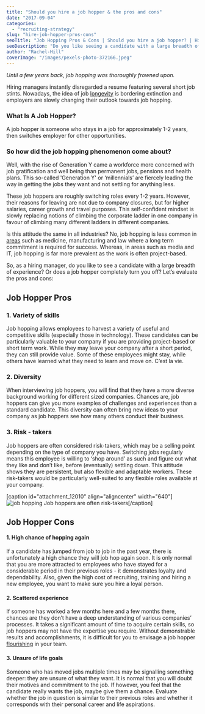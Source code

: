 ```yaml
---
title: "Should you hire a job hopper & the pros and cons"
date: "2017-09-04"
categories:
  - "recruiting-strategy"
slug: "hire-job-hopper-pros-cons"
seoTitle: "Job Hopping Pros & Cons | Should you hire a job hopper? | HireHive"
seoDescription: "Do you like seeing a candidate with a large breadth of experience or does job hopping completely turn you off? In this post we evaluate the pros and cons of job hopppers."
author: "Rachel-Hill"
coverImage: "/images/pexels-photo-372166.jpeg"
---
```


_Until a few years back, job hopping was thoroughly frowned upon._

Hiring managers instantly disregarded a resume featuring several short job stints. Nowadays, the idea of job [longevity](https://www.forbes.com/sites/jacquelynsmith/2013/03/08/the-pros-and-cons-of-job-hopping/#1cf9e87447be) is bordering extinction and employers are slowly changing their outlook towards job hopping.

### What Is A Job Hopper?

A job hopper is someone who stays in a job for approximately 1-2 years, then switches employer for other opportunities.

### So how did the job hopping phenomenon come about?

Well, with the rise of Generation Y came a workforce more concerned with job gratification and well being than permanent jobs, pensions and health plans. This so-called 'Generation Y' or ‘millennials’ are fiercely leading the way in getting the jobs they want and not settling for anything less.

These job hoppers are roughly switching roles every 1-2 years. However, their reasons for leaving are not due to company closures, but for higher salaries, career growth and travel purposes. This self-confident mindset is slowly replacing notions of climbing the corporate ladder in one company in favour of climbing many different ladders in different companies.

Is this attitude the same in all industries? No, job hopping is less common in [areas](https://www.goodcall.com/career/job-hopping/#section3) such as medicine, manufacturing and law where a long term commitment is required for success. Whereas, in areas such as media and IT, job hopping is far more prevalent as the work is often project-based.

So, as a hiring manager, do you like to see a candidate with a large breadth of experience? Or does a job hopper completely turn you off? Let’s evaluate the pros and cons:

## **Job Hopper Pros**

### **1\. Variety of skills**

Job hopping allows employees to harvest a variety of useful and competitive skills (especially those in technology). These candidates can be particularly valuable to your company if you are providing project-based or short term work. While they may leave your company after a short period, they can still provide value. Some of these employees might stay, while others have learned what they need to learn and move on. C’est la vie.

### **2\. Diversity**

When interviewing job hoppers, you will find that they have a more diverse background working for different sized companies. Chances are, job hoppers can give you more examples of challenges and experiences than a standard candidate. This diversity can often bring new ideas to your company as job hoppers see how many others conduct their business.

### **3\. Risk - takers**

Job hoppers are often considered risk-takers, which may be a selling point depending on the type of company you have. Switching jobs regularly means this employee is willing to ‘shop around’ as such and figure out what they like and don’t like, before (eventually) settling down. This attitude shows they are persistent, but also flexible and adaptable workers. These risk-takers would be particularly well-suited to any flexible roles available at your company.

\[caption id="attachment_12010" align="aligncenter" width="640"\]![job hopping](/images/pexels-photo-372098.jpeg) Job hoppers are often risk-takers\[/caption\]

## **Job Hopper Cons**

#### **1\. High chance of hopping again**

If a candidate has jumped from job to job in the past year, there is unfortunately a high chance they will job hop again soon. It is only normal that you are more attracted to employees who have stayed for a considerable period in their previous roles - it demonstrates loyalty and dependability. Also, given the high cost of recruiting, training and hiring a new employee, you want to make sure you hire a loyal person.

#### **2\. Scattered experience**

If someone has worked a few months here and a few months there, chances are they don’t have a deep understanding of various companies’ processes. It takes a significant amount of time to acquire certain skills, so job hoppers may not have the expertise you require. Without demonstrable results and accomplishments, it is difficult for you to envisage a job hopper [flourishing](http://blog.recruitifi.com/the-pros-and-cons-of-recruiting-job-hoppers) in your team.

#### **3\. Unsure of life goals**

Someone who has moved jobs multiple times may be signalling something deeper: they are unsure of what they want. It is normal that you will doubt their motives and commitment to the job. If however, you feel that the candidate really wants the job, maybe give them a chance. Evaluate whether the job in question is similar to their previous roles and whether it corresponds with their personal career and life aspirations.
